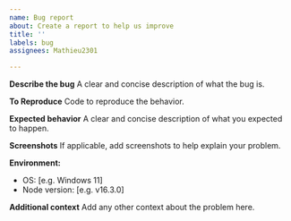 ```yaml
---
name: Bug report
about: Create a report to help us improve
title: ''
labels: bug
assignees: Mathieu2301

---
```


**Describe the bug**
A clear and concise description of what the bug is.

**To Reproduce**
Code to reproduce the behavior.

**Expected behavior**
A clear and concise description of what you expected to happen.

**Screenshots**
If applicable, add screenshots to help explain your problem.

**Environment:**

- OS: [e.g. Windows 11]
- Node version: [e.g. v16.3.0]

**Additional context**
Add any other context about the problem here.
